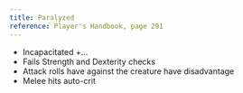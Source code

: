 ```yaml
---
title: Paralyzed
reference: Player's Handbook, page 291
---
```


- Incapacitated +...
- Fails Strength and Dexterity checks
- Attack rolls have against the creature have disadvantage
- Melee hits auto-crit
